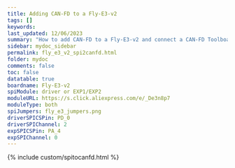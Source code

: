 ```yaml
---
title: Adding CAN-FD to a Fly-E3-v2
tags: []
keywords: 
last_updated: 12/06/2023
summary: "How to add CAN-FD to a Fly-E3-v2 and connect a CAN-FD Toolboard"
sidebar: mydoc_sidebar
permalink: fly_e3_v2_spi2canfd.html
folder: mydoc
comments: false
toc: false
datatable: true
boardname: Fly-E3-v2
spiModule: driver or EXP1/EXP2
moduleURL: https://s.click.aliexpress.com/e/_De3n8p7
moduleType: both
spiJumpers: fly_e3_jumpers.png
driverSPICSPin: PD_0
driverSPIChannel: 2
expSPICSPin: PA_4
expSPIChannel: 0
---
```


{% include custom/spitocanfd.html %}
